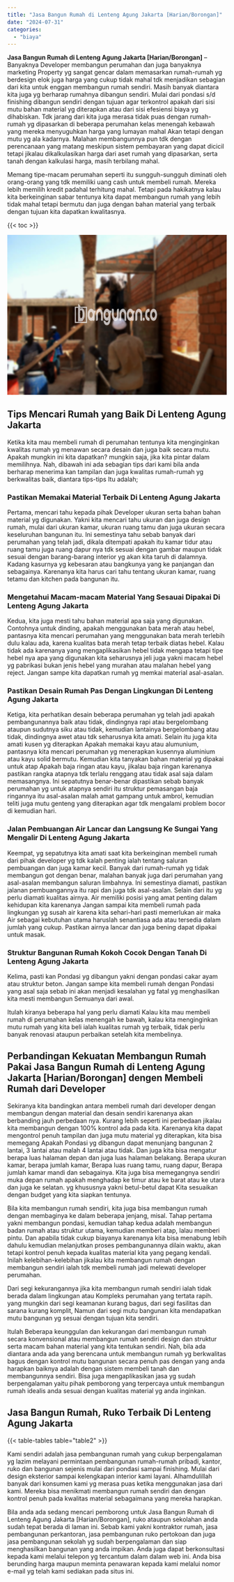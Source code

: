 ```yaml
---
title: "Jasa Bangun Rumah di Lenteng Agung Jakarta [Harian/Borongan]"
date: "2024-07-31"
categories: 
  - "biaya"
---
```


**Jasa Bangun Rumah di Lenteng Agung Jakarta \[Harian/Borongan\]** – Banyaknya Developer membangun perumahan dan juga banyaknya marketing Property yg sangat gencar dalam memasarkan rumah-rumah yg berdesign elok juga harga yang cukup tidak mahal tdk menjadikan sebagian dari kita untuk enggan membangun rumah sendiri. Masih banyak diantara kita juga yg berharap rumahnya dibangun sendiri. Mulai dari pondasi s/d finishing dibangun sendiri dengan tujuan agar terkontrol apakah dari sisi mutu bahan material yg diterapkan atau dari sisi efesiensi biaya yg dihabiskan. Tdk jarang dari kita juga merasa tidak puas dengan rumah-rumah yg dipasarkan di beberapa perumahan kelas menengah kebawah yang mereka menyuguhkan harga yang lumayan mahal Akan tetapi dengan mutu yg ala kadarnya. Malahan membangunnya pun tdk dengan perencanaan yang matang meskipun sistem pembayaran yang dapat dicicil tetapi jikalau dikalkulasikan harga dari aset rumah yang dipasarkan, serta tanah dengan kalkulasi harga, masih terbilang mahal.

Memang tipe-macam perumahan seperti itu sungguh-sungguh diminati oleh orang-orang yang tdk memiliki uang cash untuk membeli rumah. Mereka lebih memilih kredit padahal terhitung mahal. Tetapi pada hakikatnya kalau kita berkeinginan sabar tentunya kita dapat membangun rumah yang lebih tidak mahal tetapi bermutu dan juga dengan bahan material yang terbaik dengan tujuan kita dapatkan kwalitasnya.

{{< toc >}}

![Jasa Bangun Rumah di Lenteng Agung Jakarta [Harian/Borongan]](/images/borong-bangunan-36.png)

## Tips Mencari Rumah yang Baik Di Lenteng Agung Jakarta

Ketika kita mau membeli rumah di perumahan tentunya kita menginginkan kwalitas rumah yg menawan secara desain dan juga baik secara mutu. Apakah mungkin ini kita dapatkan? mungkin saja, jika kita pintar dalam memilihnya. Nah, dibawah ini ada sebagian tips dari kami bila anda berharap menerima kan tampilan dan juga kwalitas rumah-rumah yg berkwalitas baik, diantara tips-tips Itu adalah;

### Pastikan Memakai Material Terbaik Di Lenteng Agung Jakarta

Pertama, mencari tahu kepada pihak Developer ukuran serta bahan bahan material yg digunakan. Yakni kita mencari tahu ukuran dan juga design rumah, mulai dari ukuran kamar, ukuran ruang tamu dan juga ukuran secara keseluruhan bangunan itu. Ini semestinya tahu sebab banyak dari perumahan yang telah jadi, dikala ditempati apakah itu kamar tidur atau ruang tamu juga ruang dapur nya tdk sesuai dengan gambar maupun tidak sesuai dengan barang-barang interior yg akan kita taruh di dalamnya. Kadang kasurnya yg kebesaran atau bangkunya yang ke panjangan dan sebagainya. Karenanya kita harus cari tahu tentang ukuran kamar, ruang tetamu dan kitchen pada bangunan itu.

### Mengetahui Macam-macam Material Yang Sesauai Dipakai Di Lenteng Agung Jakarta

Kedua, kita juga mesti tahu bahan material apa saja yang digunakan. Contohnya untuk dinding, apakah menggunakan bata merah atau hebel, pantasnya kita mencari perumahan yang menggunakan bata merah terlebih dulu kalau ada, karena kualitas bata merah tetap terbaik diatas hebel. Kalau tidak ada karenanya yang mengaplikasikan hebel tidak mengapa tetapi tipe hebel nya apa yang digunakan kita seharusnya jeli juga yakni macam hebel yg pabrikasi bukan jenis hebel yang murahan atau malahan hebel yang reject. Jangan sampe kita dapatkan rumah yg memkai material asal-asalan.

### Pastikan Desain Rumah Pas Dengan Lingkungan Di Lenteng Agung Jakarta

Ketiga, kita perhatikan desain beberapa perumahan yg telah jadi apakah pembangunannya baik atau tidak, dindingnya rapi atau bergelombang ataupun sudutnya siku atau tidak, kemudian lantainya bergelombang atau tidak, dindingnya awet atau tdk seharusnya kita amati. Selain itu juga kita amati kusen yg diterapkan Apakah memakai kayu atau alumunium, pantasnya kita mencari perumahan yg menerapkan kusennya aluminium atau kayu solid bermutu. Kemudian kita tanyakan bahan material yg dipakai untuk atap Apakah baja ringan atau kayu, jikalau baja ringan karenanya pastikan rangka atapnya tdk terlalu renggang atau tidak asal saja dalam memasangnya. Ini sepatutnya benar-benar dipastikan sebab banyak perumahan yg untuk atapnya sendiri itu struktur pemasangan baja ringannya itu asal-asalan malah amat gampang untuk ambrol, kemudian teliti juga mutu genteng yang diterapkan agar tdk mengalami problem bocor di kemudian hari.

### Jalan Pembuangan Air Lancar dan Langsung Ke Sungai Yang Mengalir Di Lenteng Agung Jakarta

Keempat, yg sepatutnya kita amati saat kita berkeinginan membeli rumah dari pihak developer yg tdk kalah penting ialah tentang saluran pembuangan dan juga kamar kecil. Banyak dari rumah-rumah yg tidak membangun got dengan benar, malahan banyak juga dari perumahan yang asal-asalan membangun saluran limbahnya. Ini semestinya diamati, pastikan jalanan pembuangannya itu rapi dan juga tdk asal-asalan. Selain dari itu yg perlu diamati kualitas airnya. Air memiliki posisi yang amat penting dalam kehidupan kita karenanya Jangan sampai kita membeli rumah pada lingkungan yg susah air karena kita sehari-hari pasti memerlukan air maka Air sebagai kebutuhan utama haruslah senantiasa ada atau tersedia dalam jumlah yang cukup. Pastikan airnya lancar dan juga bening dapat dipakai untuk masak.

### Struktur Bangunan Rumah Kokoh Cocok Dengan Tanah Di Lenteng Agung Jakarta

Kelima, pasti kan Pondasi yg dibangun yakni dengan pondasi cakar ayam atau struktur beton. Jangan sampe kita membeli rumah dengan Pondasi yang asal saja sebab ini akan menjadi kesalahan yg fatal yg menghasilkan kita mesti membangun Semuanya dari awal.

Itulah kiranya beberapa hal yang perlu diamati Kalau kita mau membeli rumah di perumahan kelas menengah ke bawah, kalau kita menginginkan mutu rumah yang kita beli ialah kualitas rumah yg terbaik, tidak perlu banyak renovasi ataupun perbaikan setelah kita membelinya.

## Perbandingan Kekuatan Membangun Rumah Pakai Jasa Bangun Rumah di Lenteng Agung Jakarta \[Harian/Borongan\] dengen Membeli Rumah dari Developer

Sekiranya kita bandingkan antara membeli rumah dari developer dengan membangun dengan material dan desain sendiri karenanya akan berbanding jauh perbedaan nya. Kurang lebih seperti ini perbedaan jikalau kita membangun dengan 100% kontrol ada pada kita. Karenanya kita dapat mengontrol penuh tampilan dan juga mutu material yg diterapkan, kita bisa memegang Apakah Pondasi yg dibangun dapat menunjang bangunan 2 lantai, 3 lantai atau malah 4 lantai atau tidak. Dan juga kita bisa mengatur berapa luas halaman depan dan juga luas halaman belakang. Berapa ukuran kamar, berapa jumlah kamar, Berapa luas ruang tamu, ruang dapur, Berapa jumlah kamar mandi dan sebagainya. Kita juga bisa memegangnya sendiri muka depan rumah apakah menghadap ke timur atau ke barat atau ke utara dan juga ke selatan. yg khususnya yakni betul-betul dapat Kita sesuaikan dengan budget yang kita siapkan tentunya.

Bila kita membangun rumah sendiri, kita juga bisa membangun rumah dengan membaginya ke dalam beberapa jenjang, misal. Tahap pertama yakni membangun pondasi, kemudian tahap kedua adalah membangun badan rumah atau struktur utama, kemudian memberi atap, lalau memberi pintu. Dan apabila tidak cukup biayanya karenanya kita bisa menabung lebih dahulu kemudian melanjutkan proses pembangunannya dilain waktu, akan tetapi kontrol penuh kepada kualitas material kita yang pegang kendali. Inilah kelebihan-kelebihan jikalau kita membangun rumah dengan membangun sendiri ialah tdk membeli rumah jadi melewati developer perumahan.

Dari segi kekurangannya jika kita membangun rumah sendiri ialah tidak berada dalam lingkungan atau Kompleks perumahan yang tertata rapih. yang mungkin dari segi keamanan kurang bagus, dari segi fasilitas dan sarana kurang komplit, Namun dari segi mutu bangunan kita mendapatkan mutu bangunan yg sesuai dengan tujuan kita sendiri.

Itulah Beberapa keunggulan dan kekurangan dari membangun rumah secara konvensional atau membangun rumah sendiri design dan struktur serta macam bahan material yang kita tentukan sendiri. Nah, bila ada diantara anda ada yang berencana untuk membangun rumah yg berkwalitas bagus dengan kontrol mutu bangunan secara penuh pas dengan yang anda harapkan baiknya adalah dengan sistem membeli tanah dan membangunnya sendiri. Bisa juga mengaplikasikan jasa yg sudah berpengalaman yaitu pihak pemborong yang terpercaya untuk membangun rumah idealis anda sesuai dengan kualitas material yg anda inginkan.

## Jasa Bangun Rumah, Ruko Terbaik Di Lenteng Agung Jakarta

{{< table-tables table="table2" >}}

Kami sendiri adalah jasa pembangunan rumah yang cukup berpengalaman yg lazim melayani permintaan pembangunan rumah-rumah pribadi, kantor, ruko dan bangunan sejenis mulai dari pondasi sampai finishing. Mulai dari design eksterior sampai kelengkapan interior kami layani. Alhamdulillah banyak dari konsumen kami yg merasa puas ketika menggunakan jasa dari kami. Mereka bisa menikmati membangun rumah sendiri dan dengan kontrol penuh pada kwalitas material sebagaimana yang mereka harapkan.

Bila anda ada sedang mencari pemborong untuk Jasa Bangun Rumah di Lenteng Agung Jakarta \[Harian/Borongan\], ruko ataupun sekolahan anda sudah tepat berada di laman ini. Sebab kami yakni kontraktor rumah, jasa pembangunan perkantoran, jasa pembangunan ruko pertokoan dan juga jasa pembangunan sekolah yg sudah berpengalaman dan siap menghasilkan bangunan yang anda impikan. Anda juga dapat berkonsultasi kepada kami melalui telepon yg tercantum dalam dalam web ini. Anda bisa berunding harga maupun meminta penawaran kepada kami melalui nomor e-mail yg telah kami sediakan pada situs ini.
